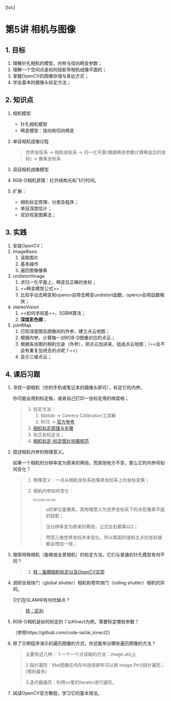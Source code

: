 [toc]

# 第5讲 相机与图像

## 1. 目标

1. 理解针孔相机的模型、内参与径向畸变参数；
2. 理解一个空间点是如何投影导相机成像平面的；
3. 掌握OpenCV的图像存储与表达方式；
4. 学会基本的摄像头标定方法；

## 2. 知识点

1. 相机模型

   * 针孔相机模型
   * 畸变模型：径向和切向畸变

2. 单目相机成像过程

   > 世界坐标系    ->    相机坐标系     ->     归一化平面(根据畸变参数计算畸变后的坐标)     ->    像素坐标系

3. 双目相机成像模型

4. RGB-D相机原理：红外结构光和飞行时间。

5. 扩展：

   * 相机标定原理、分类及程序；
   * 单目深度估计；
   * 双目视差图算法；

## 3. 实践

1. 安装OpenCV；
2. ImageBasis
   1. 读取图片
   2. 基本操作
   3. 遍历图像像素
3. undistortImage
   1. 求归一化平面上，畸变后正确的坐标；
   2. ==畸变模型公式==：
   3. 比较手动去畸变和opencv自带去畸变undistort函数，opencv自带函数略快；
4. stereoVision
   1. ==如何求视差==，SGBM算法；
   2. **深度彩色图**；
5. jointMap
   1. 已知深度图及图像间的外参，建立点云地图；
   2. 根据内参，计算每一对RGB-D图像对应的点云；
   3. 根据各张图的相机位姿（外参），把点云加进来，组成点云地图；（==会不会有重复加进去的点呢？==）
   4. 显示三维点云；

## 4. 课后习题

1. 寻找一部相机（你的手机或笔记本的摄像头即可），标定它的内参。

   你可能会用到标定板，或者自己打印一张标定用的棋盘格；

   > 1. 标定方法：
   >    1. Matlab -> Camera Calibration工具箱
   >    2. ROS      -> [官方参考](http://wiki.ros.org/camera_calibration)
   > 2. [相机标定原理与步骤](https://blog.csdn.net/baidu_38172402/article/details/81949447?ops_request_misc=&request_id=&biz_id=102&utm_term=%E7%9B%B8%E6%9C%BA%E6%A0%87%E5%AE%9A%E5%8E%9F%E7%90%86&utm_medium=distribute.pc_search_result.none-task-blog-2~all~sobaiduweb~default-0-81949447.pc_search_mgc_flag&spm=1018.2226.3001.4187)
   > 3. 张正友标定法；
   > 4. [相机标定-标定图片拍摄规范](https://jensen-lee.blog.csdn.net/article/details/83861288)

2. 叙述相机内参的物理意义。

   如果一个相机的分辨率变为原来的两倍，而其他地方不变，那么它的内参将如何变化？

   > 1. 物理意义：一点从相机坐标系到像素坐标系上的坐标变换；
   >
   > 2. 相机内参如何变化：
   >
   >    <img src="https://img-blog.csdnimg.cn/20191122144802340.png" alt="在这里插入图片描述" style="zoom:50%;" />
   >
   >    > u的单位是像素，其物理意义为世界坐标系下的点在像素平面的投影；
   >    >
   >    > 当分辨率变为原来的两倍，公式左右都乘以2；
   >    >
   >    > 然而三维世界坐标并未变化，所以焦距的值和主点的坐标值都会增加一倍；

3. 搜索特殊相机（鱼眼或全景相机）的标定方法。它们与普通的针孔模型有何不同？

   > 1. [转：鱼眼相机标定以及OpenCV实现](https://blog.csdn.net/u010784534/article/details/50474371)

4. 调研全局快门（global shutter）相机和卷帘快门（rolling shutter）相机的异同。

   它们在SLAM中有何优缺点？

   > [转：区别](https://blog.csdn.net/abcwoabcwo/article/details/93099982)

5. RGB-D相机是如何标定的？以Kinect为例，需要标定哪些参数？

   （参照https://github.com/code-iai/iai_kinect2）

6. 除了示例程序演示的遍历图像的方式，你还能举出哪些遍历图像的方法？

   > 主要有这几种：
   >  1.一个一个点读取的方法：image.at<uchar>(i,j);
   >
   > 2.指针遍历：Mat图像在内存中连续排布可以用 image.Ptr<uchar>()指针遍历；(用的最多)
   >
   > 3.迭代器遍历：利用cv里的iterator进行遍历。

7. 阅读OpenCV官方教程，学习它的基本用法。

